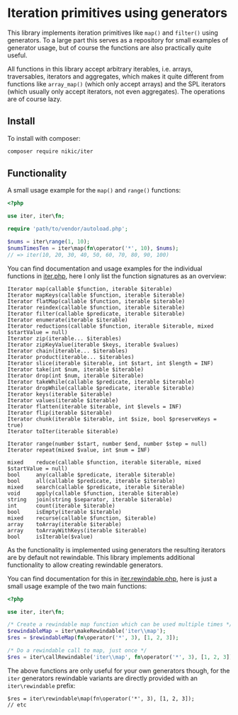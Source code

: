 Iteration primitives using generators
=====================================

This library implements iteration primitives like `map()` and `filter()`
using generators. To a large part this serves as a repository for small
examples of generator usage, but of course the functions are also practically
quite useful.

All functions in this library accept arbitrary iterables, i.e. arrays,
traversables, iterators and aggregates, which makes it quite different from
functions like `array_map()` (which only accept arrays) and the SPL iterators
(which usually only accept iterators, not even aggregates). The operations are
of course lazy.

Install
-------

To install with composer:

```sh
composer require nikic/iter
```

Functionality
-------------

A small usage example for the ``map()`` and ``range()`` functions:

```php
<?php

use iter, iter\fn;

require 'path/to/vendor/autoload.php';

$nums = iter\range(1, 10);
$numsTimesTen = iter\map(fn\operator('*', 10), $nums);
// => iter(10, 20, 30, 40, 50, 60, 70, 80, 90, 100)
```

You can find documentation and usage examples for the individual functions in
[iter.php](https://github.com/nikic/iter/blob/master/src/iter.php), here I only
list the function signatures as an overview:

    Iterator map(callable $function, iterable $iterable)
    Iterator mapKeys(callable $function, iterable $iterable)
    Iterator flatMap(callable $function, iterable $iterable)
    Iterator reindex(callable $function, iterable $iterable)
    Iterator filter(callable $predicate, iterable $iterable)
    Iterator enumerate(iterable $iterable)
    Iterator reductions(callable $function, iterable $iterable, mixed $startValue = null)
    Iterator zip(iterable... $iterables)
    Iterator zipKeyValue(iterable $keys, iterable $values)
    Iterator chain(iterable... $iterables)
    Iterator product(iterable... $iterables)
    Iterator slice(iterable $iterable, int $start, int $length = INF)
    Iterator take(int $num, iterable $iterable)
    Iterator drop(int $num, iterable $iterable)
    Iterator takeWhile(callable $predicate, iterable $iterable)
    Iterator dropWhile(callable $predicate, iterable $iterable)
    Iterator keys(iterable $iterable)
    Iterator values(iterable $iterable)
    Iterator flatten(iterable $iterable, int $levels = INF)
    Iterator flip(iterable $iterable)
    Iterator chunk(iterable $iterable, int $size, bool $preserveKeys = true)
    Iterator toIter(iterable $iterable)

    Iterator range(number $start, number $end, number $step = null)
    Iterator repeat(mixed $value, int $num = INF)

    mixed    reduce(callable $function, iterable $iterable, mixed $startValue = null)
    bool     any(callable $predicate, iterable $iterable)
    bool     all(callable $predicate, iterable $iterable)
    mixed    search(callable $predicate, iterable $iterable)
    void     apply(callable $function, iterable $iterable)
    string   join(string $separator, iterable $iterable)
    int      count(iterable $iterable)
    bool     isEmpty(iterable $iterable)
    mixed    recurse(callable $function, $iterable)
    array    toArray(iterable $iterable)
    array    toArrayWithKeys(iterable $iterable)
    bool     isIterable($value)

As the functionality is implemented using generators the resulting iterators
are by default not rewindable. This library implements additional functionality
to allow creating rewindable generators.

You can find documentation for this in [iter.rewindable.php](https://github.com/nikic/iter/blob/master/src/iter.rewindable.php),
here is just a small usage example of the two main functions:

```php
<?php

use iter, iter\fn;

/* Create a rewindable map function which can be used multiple times */
$rewindableMap = iter\makeRewindable('iter\\map');
$res = $rewindableMap(fn\operator('*', 3), [1, 2, 3]);

/* Do a rewindable call to map, just once */
$res = iter\callRewindable('iter\\map', fn\operator('*', 3), [1, 2, 3]);
```

The above functions are only useful for your own generators though, for the
`iter` generators rewindable variants are directly provided with an
`iter\rewindable` prefix:

    $res = iter\rewindable\map(fn\operator('*', 3), [1, 2, 3]);
    // etc
